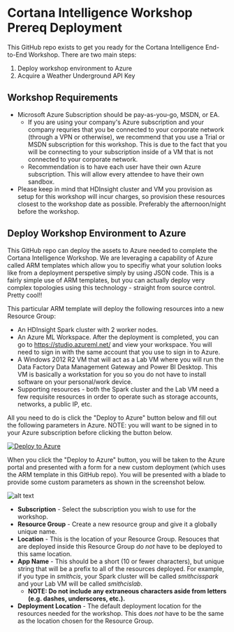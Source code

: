 # Cortana Intelligence Workshop Prereq Deployment

This GitHub repo exists to get you ready for the Cortana Intelligence End-to-End Workshop. There are two main steps:

1. Deploy workshop environment to Azure
2. Acquire a Weather Underground API Key

## Workshop Requirements

- Microsoft Azure Subscription should be pay-as-you-go, MSDN, or EA.
   - If you are using your company's Azure subscription and your company requries that you be connected to your corporate network (through a VPN or otherwise), we recommend that you use a Trial or MSDN subscription for this workshop. This is due to the fact that you will be connecting to your subscription inside of a VM that is not connected to your corporate network.
   - Recommendation is to have each user have their own Azure subscription. This will allow every attendee to have their own sandbox.
- Please keep in mind that HDInsight cluster and VM you provision as setup for this workshop will incur charges, so provision these resources closest to the workshop date as possible.  Preferably the afternoon/night before the workshop.

## Deploy Workshop Environment to Azure

This GitHub repo can deploy the assets to Azure needed to complete the Cortana Intelligence Workshop. We are leveraging a capability of Azure called ARM templates which allow you to specifiy what your solution looks like from a deployment perspetive simply by using JSON code. This is a fairly simple use of ARM templates, but you can actually deploy very complex topologies using this technology - straight from source control. Pretty cool!!

This particular ARM template will deploy the following resources into a new Resource Group:

* An HDInsight Spark cluster with 2 worker nodes.
* An Azure ML Workspace. After the deployment is completed, you can go to https://studio.azureml.net/ and view your workspace. You will need to sign in with the same account that you use to sign in to Azure.
* A Windows 2012 R2 VM that will act as a Lab VM where you will run the Data Factory Data Management Gateway and Power BI Desktop. This VM is basically a workstation for you so you do not have to install software on your personal/work device.
* Supporting resources - both the Spark cluster and the Lab VM need a few requisite resources in order to operate such as storage accounts, networks, a public IP, etc.

All you need to do is click the "Deploy to Azure" button below and fill out the following parameters in Azure. NOTE: you will want to be signed in to your Azure subscription before clicking the button below.

[![Deploy to Azure](http://azuredeploy.net/deploybutton.png)](https://portal.azure.com/#create/Microsoft.Template/uri/https%3A%2F%2Fraw.githubusercontent.com%2Ftoddkitta%2FCortanaIntelligenceWorkshopPrereqDeployment%2Fmaster%2Fazuredeploy.json)

When you click the "Deploy to Azure" button, you will be taken to the Azure portal and presented with a form for a new custom deployment (which uses the ARM template in this GitHub repo). You will be presented with a blade to provide some custom parameters as shown in the screenshot below.

![alt text](images/prereqparms.PNG "Azure Deployment GUI")

* **Subscription** - Select the subscription you wish to use for the workshop.
* **Resource Group** - Create a new resource group and give it a globally unique name.
* **Location** - This is the location of your Resource Group. Resouces that are deployed inside this Resource Group do *not* have to be deployed to this same location.
* **App Name** - This should be a short (10 or fewer characters), but unique string that will be a prefix to all of the resources deployed. For example, if you type in *smithcis*, your Spark cluster will be called *smithcisspark* and your Lab VM will be called *smithcislab*.
    * **NOTE: Do not include any extraneous characters aside from letters (e.g. dashes, underscores, etc.).**
* **Deployment Location** - The default deployment location for the resources needed for the workshop. This does *not* have to be the same as the location chosen for the Resource Group.
